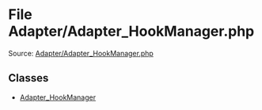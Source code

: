 File Adapter/Adapter_HookManager.php
=========

Source: [Adapter/Adapter_HookManager.php](https://github.com/PrestaShop/PrestaShop/blob/1.6.1.2/Adapter/Adapter_HookManager.php)


Classes
-------

* [Adapter_HookManager](class.Adapter_HookManager.md)

